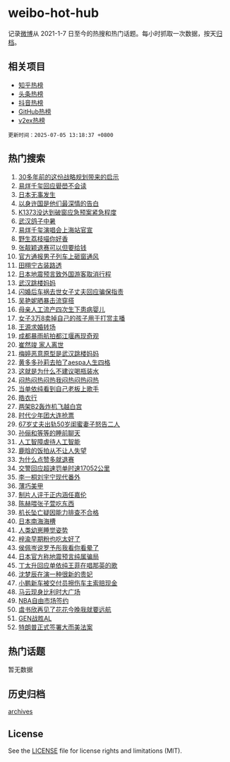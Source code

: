 # weibo-hot-hub

记录[微博](https://www.weibo.com)从 2021-1-7 日至今的热搜和热门话题。每小时抓取一次数据，按天[归档](archives)。

## 相关项目

- [知乎热榜](https://github.com/lonnyzhang423/zhihu-hot-hub)
- [头条热榜](https://github.com/lonnyzhang423/toutiao-hot-hub)
- [抖音热榜](https://github.com/lonnyzhang423/douyin-hot-hub)
- [GitHub热榜](https://github.com/lonnyzhang423/github-hot-hub)
- [v2ex热榜](https://github.com/lonnyzhang423/v2ex-hot-hub)


`更新时间：2025-07-05 13:18:37 +0800`

## 热门搜索

1. [30多年前的这份战略规划带来的启示](https://m.weibo.cn/search?containerid=100103type%3D1%26t%3D10%26q%3D%2330%E5%A4%9A%E5%B9%B4%E5%89%8D%E7%9A%84%E8%BF%99%E4%BB%BD%E6%88%98%E7%95%A5%E8%A7%84%E5%88%92%E5%B8%A6%E6%9D%A5%E7%9A%84%E5%90%AF%E7%A4%BA%23&stream_entry_id=51&isnewpage=1&extparam=seat%3D1%26filter_type%3Drealtimehot%26stream_entry_id%3D51%26c_type%3D51%26pos%3D0%26cate%3D10103%26q%3D%252330%25E5%25A4%259A%25E5%25B9%25B4%25E5%2589%258D%25E7%259A%2584%25E8%25BF%2599%25E4%25BB%25BD%25E6%2588%2598%25E7%2595%25A5%25E8%25A7%2584%25E5%2588%2592%25E5%25B8%25A6%25E6%259D%25A5%25E7%259A%2584%25E5%2590%25AF%25E7%25A4%25BA%2523%26dgr%3D0%26display_time%3D1751692716%26pre_seqid%3D17516927163590054821)
1. [易烊千玺回应礐嶨不会读](https://m.weibo.cn/search?containerid=100103type%3D1%26t%3D10%26q%3D%23%E6%98%93%E7%83%8A%E5%8D%83%E7%8E%BA%E5%9B%9E%E5%BA%94%E7%A4%90%E5%B6%A8%E4%B8%8D%E4%BC%9A%E8%AF%BB%23&stream_entry_id=31&isnewpage=1&extparam=seat%3D1%26filter_type%3Drealtimehot%26lcate%3D5001%26c_type%3D31%26cate%3D5001%26dgr%3D0%26band_rank%3D1%26q%3D%2523%25E6%2598%2593%25E7%2583%258A%25E5%258D%2583%25E7%258E%25BA%25E5%259B%259E%25E5%25BA%2594%25E7%25A4%2590%25E5%25B6%25A8%25E4%25B8%258D%25E4%25BC%259A%25E8%25AF%25BB%2523%26pos%3D0%26realpos%3D1%26flag%3D1%26stream_entry_id%3D31%26display_time%3D1751692716%26pre_seqid%3D17516927163590054821)
1. [日本无事发生](https://m.weibo.cn/search?containerid=100103type%3D1%26t%3D10%26q%3D%23%E6%97%A5%E6%9C%AC%E6%97%A0%E4%BA%8B%E5%8F%91%E7%94%9F%23&stream_entry_id=31&isnewpage=1&extparam=seat%3D1%26filter_type%3Drealtimehot%26lcate%3D5001%26c_type%3D31%26cate%3D5001%26dgr%3D0%26band_rank%3D2%26q%3D%2523%25E6%2597%25A5%25E6%259C%25AC%25E6%2597%25A0%25E4%25BA%258B%25E5%258F%2591%25E7%2594%259F%2523%26pos%3D1%26realpos%3D2%26flag%3D2%26stream_entry_id%3D31%26display_time%3D1751692716%26pre_seqid%3D17516927163590054821)
1. [以身许国是他们最深情的告白](https://m.weibo.cn/search?containerid=100103type%3D1%26t%3D10%26q%3D%23%E4%BB%A5%E8%BA%AB%E8%AE%B8%E5%9B%BD%E6%98%AF%E4%BB%96%E4%BB%AC%E6%9C%80%E6%B7%B1%E6%83%85%E7%9A%84%E5%91%8A%E7%99%BD%23&stream_entry_id=31&isnewpage=1&extparam=seat%3D1%26filter_type%3Drealtimehot%26lcate%3D5001%26c_type%3D31%26cate%3D5001%26dgr%3D0%26band_rank%3D3%26q%3D%2523%25E4%25BB%25A5%25E8%25BA%25AB%25E8%25AE%25B8%25E5%259B%25BD%25E6%2598%25AF%25E4%25BB%2596%25E4%25BB%25AC%25E6%259C%2580%25E6%25B7%25B1%25E6%2583%2585%25E7%259A%2584%25E5%2591%258A%25E7%2599%25BD%2523%26pos%3D2%26realpos%3D3%26flag%3D1%26stream_entry_id%3D31%26display_time%3D1751692716%26pre_seqid%3D17516927163590054821)
1. [K1373没达到破窗应急预案紧急程度](https://m.weibo.cn/search?containerid=100103type%3D1%26t%3D10%26q%3D%23K1373%E6%B2%A1%E8%BE%BE%E5%88%B0%E7%A0%B4%E7%AA%97%E5%BA%94%E6%80%A5%E9%A2%84%E6%A1%88%E7%B4%A7%E6%80%A5%E7%A8%8B%E5%BA%A6%23&stream_entry_id=31&isnewpage=1&extparam=seat%3D1%26filter_type%3Drealtimehot%26lcate%3D5001%26c_type%3D31%26cate%3D5001%26dgr%3D0%26band_rank%3D4%26q%3D%2523K1373%25E6%25B2%25A1%25E8%25BE%25BE%25E5%2588%25B0%25E7%25A0%25B4%25E7%25AA%2597%25E5%25BA%2594%25E6%2580%25A5%25E9%25A2%2584%25E6%25A1%2588%25E7%25B4%25A7%25E6%2580%25A5%25E7%25A8%258B%25E5%25BA%25A6%2523%26pos%3D3%26realpos%3D4%26flag%3D1%26stream_entry_id%3D31%26display_time%3D1751692716%26pre_seqid%3D17516927163590054821)
1. [武汉鸽子中暑](https://m.weibo.cn/search?containerid=100103type%3D1%26t%3D10%26q%3D%E6%AD%A6%E6%B1%89%E9%B8%BD%E5%AD%90%E4%B8%AD%E6%9A%91&stream_entry_id=31&isnewpage=1&extparam=seat%3D1%26filter_type%3Drealtimehot%26lcate%3D5001%26c_type%3D31%26cate%3D5001%26dgr%3D0%26band_rank%3D5%26q%3D%25E6%25AD%25A6%25E6%25B1%2589%25E9%25B8%25BD%25E5%25AD%2590%25E4%25B8%25AD%25E6%259A%2591%26pos%3D4%26realpos%3D5%26flag%3D0%26stream_entry_id%3D31%26display_time%3D1751692716%26pre_seqid%3D17516927163590054821)
1. [易烊千玺演唱会上海站官宣](https://m.weibo.cn/search?containerid=100103type%3D1%26t%3D10%26q%3D%E6%98%93%E7%83%8A%E5%8D%83%E7%8E%BA%E6%BC%94%E5%94%B1%E4%BC%9A%E4%B8%8A%E6%B5%B7%E7%AB%99%E5%AE%98%E5%AE%A3&stream_entry_id=31&isnewpage=1&extparam=seat%3D1%26filter_type%3Drealtimehot%26lcate%3D5001%26c_type%3D31%26cate%3D5001%26dgr%3D0%26band_rank%3D6%26q%3D%25E6%2598%2593%25E7%2583%258A%25E5%258D%2583%25E7%258E%25BA%25E6%25BC%2594%25E5%2594%25B1%25E4%25BC%259A%25E4%25B8%258A%25E6%25B5%25B7%25E7%25AB%2599%25E5%25AE%2598%25E5%25AE%25A3%26pos%3D5%26realpos%3D6%26flag%3D1%26stream_entry_id%3D31%26display_time%3D1751692716%26pre_seqid%3D17516927163590054821)
1. [野生荔枝喵你好香](https://m.weibo.cn/search?containerid=100103type%3D1%26t%3D10%26q%3D%23%E9%87%8E%E7%94%9F%E8%8D%94%E6%9E%9D%E5%96%B5%E4%BD%A0%E5%A5%BD%E9%A6%99%23&stream_entry_id=31&isnewpage=1&extparam=seat%3D1%26filter_type%3Drealtimehot%26lcate%3D5001%26c_type%3D31%26adid%3D292999%26pos%3D6%26stream_entry_id%3D31%26cate%3D5001%26band_rank%3D7%26is_ad_pos%3D1%26dgr%3D0%26q%3D%2523%25E9%2587%258E%25E7%2594%259F%25E8%258D%2594%25E6%259E%259D%25E5%2596%25B5%25E4%25BD%25A0%25E5%25A5%25BD%25E9%25A6%2599%2523%26display_time%3D1751692716%26pre_seqid%3D17516927163590054821)
1. [张靓颖退赛可以但要给钱](https://m.weibo.cn/search?containerid=100103type%3D1%26t%3D10%26q%3D%E5%BC%A0%E9%9D%93%E9%A2%96%E9%80%80%E8%B5%9B%E5%8F%AF%E4%BB%A5%E4%BD%86%E8%A6%81%E7%BB%99%E9%92%B1&stream_entry_id=31&isnewpage=1&extparam=seat%3D1%26filter_type%3Drealtimehot%26lcate%3D5001%26c_type%3D31%26cate%3D5001%26dgr%3D0%26band_rank%3D7%26q%3D%25E5%25BC%25A0%25E9%259D%2593%25E9%25A2%2596%25E9%2580%2580%25E8%25B5%259B%25E5%258F%25AF%25E4%25BB%25A5%25E4%25BD%2586%25E8%25A6%2581%25E7%25BB%2599%25E9%2592%25B1%26pos%3D7%26realpos%3D7%26flag%3D1%26stream_entry_id%3D31%26display_time%3D1751692716%26pre_seqid%3D17516927163590054821)
1. [官方通报男子列车上砸窗通风](https://m.weibo.cn/search?containerid=100103type%3D1%26t%3D10%26q%3D%23%E5%AE%98%E6%96%B9%E9%80%9A%E6%8A%A5%E7%94%B7%E5%AD%90%E5%88%97%E8%BD%A6%E4%B8%8A%E7%A0%B8%E7%AA%97%E9%80%9A%E9%A3%8E%23&stream_entry_id=31&isnewpage=1&extparam=seat%3D1%26filter_type%3Drealtimehot%26lcate%3D5001%26c_type%3D31%26cate%3D5001%26dgr%3D0%26band_rank%3D8%26q%3D%2523%25E5%25AE%2598%25E6%2596%25B9%25E9%2580%259A%25E6%258A%25A5%25E7%2594%25B7%25E5%25AD%2590%25E5%2588%2597%25E8%25BD%25A6%25E4%25B8%258A%25E7%25A0%25B8%25E7%25AA%2597%25E9%2580%259A%25E9%25A3%258E%2523%26pos%3D8%26realpos%3D8%26flag%3D1%26stream_entry_id%3D31%26display_time%3D1751692716%26pre_seqid%3D17516927163590054821)
1. [田栩宁古装路透](https://m.weibo.cn/search?containerid=100103type%3D1%26t%3D10%26q%3D%23%E7%94%B0%E6%A0%A9%E5%AE%81%E5%8F%A4%E8%A3%85%E8%B7%AF%E9%80%8F%23&stream_entry_id=31&isnewpage=1&extparam=seat%3D1%26filter_type%3Drealtimehot%26lcate%3D5001%26c_type%3D31%26cate%3D5001%26dgr%3D0%26band_rank%3D9%26q%3D%2523%25E7%2594%25B0%25E6%25A0%25A9%25E5%25AE%2581%25E5%258F%25A4%25E8%25A3%2585%25E8%25B7%25AF%25E9%2580%258F%2523%26pos%3D9%26realpos%3D9%26flag%3D1%26stream_entry_id%3D31%26display_time%3D1751692716%26pre_seqid%3D17516927163590054821)
1. [日本地震预言致外国游客取消行程](https://m.weibo.cn/search?containerid=100103type%3D1%26t%3D10%26q%3D%23%E6%97%A5%E6%9C%AC%E5%9C%B0%E9%9C%87%E9%A2%84%E8%A8%80%E8%87%B4%E5%A4%96%E5%9B%BD%E6%B8%B8%E5%AE%A2%E5%8F%96%E6%B6%88%E8%A1%8C%E7%A8%8B%23&stream_entry_id=31&isnewpage=1&extparam=seat%3D1%26filter_type%3Drealtimehot%26lcate%3D5001%26c_type%3D31%26cate%3D5001%26dgr%3D0%26band_rank%3D10%26q%3D%2523%25E6%2597%25A5%25E6%259C%25AC%25E5%259C%25B0%25E9%259C%2587%25E9%25A2%2584%25E8%25A8%2580%25E8%2587%25B4%25E5%25A4%2596%25E5%259B%25BD%25E6%25B8%25B8%25E5%25AE%25A2%25E5%258F%2596%25E6%25B6%2588%25E8%25A1%258C%25E7%25A8%258B%2523%26pos%3D10%26realpos%3D10%26flag%3D0%26stream_entry_id%3D31%26display_time%3D1751692716%26pre_seqid%3D17516927163590054821)
1. [武汉跳楼妈妈](https://m.weibo.cn/search?containerid=100103type%3D1%26t%3D10%26q%3D%E6%AD%A6%E6%B1%89%E8%B7%B3%E6%A5%BC%E5%A6%88%E5%A6%88&stream_entry_id=31&isnewpage=1&extparam=seat%3D1%26filter_type%3Drealtimehot%26lcate%3D5001%26c_type%3D31%26cate%3D5001%26dgr%3D0%26band_rank%3D11%26q%3D%25E6%25AD%25A6%25E6%25B1%2589%25E8%25B7%25B3%25E6%25A5%25BC%25E5%25A6%2588%25E5%25A6%2588%26pos%3D11%26realpos%3D11%26flag%3D1%26stream_entry_id%3D31%26display_time%3D1751692716%26pre_seqid%3D17516927163590054821)
1. [闪婚后车祸去世女子丈夫回应骗保指责](https://m.weibo.cn/search?containerid=100103type%3D1%26t%3D10%26q%3D%23%E9%97%AA%E5%A9%9A%E5%90%8E%E8%BD%A6%E7%A5%B8%E5%8E%BB%E4%B8%96%E5%A5%B3%E5%AD%90%E4%B8%88%E5%A4%AB%E5%9B%9E%E5%BA%94%E9%AA%97%E4%BF%9D%E6%8C%87%E8%B4%A3%23&stream_entry_id=31&isnewpage=1&extparam=seat%3D1%26filter_type%3Drealtimehot%26lcate%3D5001%26c_type%3D31%26cate%3D5001%26dgr%3D0%26band_rank%3D12%26q%3D%2523%25E9%2597%25AA%25E5%25A9%259A%25E5%2590%258E%25E8%25BD%25A6%25E7%25A5%25B8%25E5%258E%25BB%25E4%25B8%2596%25E5%25A5%25B3%25E5%25AD%2590%25E4%25B8%2588%25E5%25A4%25AB%25E5%259B%259E%25E5%25BA%2594%25E9%25AA%2597%25E4%25BF%259D%25E6%258C%2587%25E8%25B4%25A3%2523%26pos%3D12%26realpos%3D12%26flag%3D0%26stream_entry_id%3D31%26display_time%3D1751692716%26pre_seqid%3D17516927163590054821)
1. [吴艳妮晒暴击流穿搭](https://m.weibo.cn/search?containerid=100103type%3D1%26t%3D10%26q%3D%23%E5%90%B4%E8%89%B3%E5%A6%AE%E6%99%92%E6%9A%B4%E5%87%BB%E6%B5%81%E7%A9%BF%E6%90%AD%23&stream_entry_id=31&isnewpage=1&extparam=seat%3D1%26filter_type%3Drealtimehot%26lcate%3D5001%26c_type%3D31%26cate%3D5001%26dgr%3D0%26band_rank%3D13%26q%3D%2523%25E5%2590%25B4%25E8%2589%25B3%25E5%25A6%25AE%25E6%2599%2592%25E6%259A%25B4%25E5%2587%25BB%25E6%25B5%2581%25E7%25A9%25BF%25E6%2590%25AD%2523%26pos%3D13%26realpos%3D13%26flag%3D1%26stream_entry_id%3D31%26display_time%3D1751692716%26pre_seqid%3D17516927163590054821)
1. [母亲人工流产四次生下患病婴儿](https://m.weibo.cn/search?containerid=100103type%3D1%26t%3D10%26q%3D%E6%AF%8D%E4%BA%B2%E4%BA%BA%E5%B7%A5%E6%B5%81%E4%BA%A7%E5%9B%9B%E6%AC%A1%E7%94%9F%E4%B8%8B%E6%82%A3%E7%97%85%E5%A9%B4%E5%84%BF&stream_entry_id=31&isnewpage=1&extparam=seat%3D1%26filter_type%3Drealtimehot%26lcate%3D5001%26c_type%3D31%26cate%3D5001%26dgr%3D0%26band_rank%3D14%26q%3D%25E6%25AF%258D%25E4%25BA%25B2%25E4%25BA%25BA%25E5%25B7%25A5%25E6%25B5%2581%25E4%25BA%25A7%25E5%259B%259B%25E6%25AC%25A1%25E7%2594%259F%25E4%25B8%258B%25E6%2582%25A3%25E7%2597%2585%25E5%25A9%25B4%25E5%2584%25BF%26pos%3D14%26realpos%3D14%26flag%3D1%26stream_entry_id%3D31%26display_time%3D1751692716%26pre_seqid%3D17516927163590054821)
1. [女子3万8卖掉自己的孩子用于打赏主播](https://m.weibo.cn/search?containerid=100103type%3D1%26t%3D10%26q%3D%23%E5%A5%B3%E5%AD%903%E4%B8%878%E5%8D%96%E6%8E%89%E8%87%AA%E5%B7%B1%E7%9A%84%E5%AD%A9%E5%AD%90%E7%94%A8%E4%BA%8E%E6%89%93%E8%B5%8F%E4%B8%BB%E6%92%AD%23&stream_entry_id=31&isnewpage=1&extparam=seat%3D1%26filter_type%3Drealtimehot%26lcate%3D5001%26c_type%3D31%26cate%3D5001%26dgr%3D0%26band_rank%3D15%26q%3D%2523%25E5%25A5%25B3%25E5%25AD%25903%25E4%25B8%25878%25E5%258D%2596%25E6%258E%2589%25E8%2587%25AA%25E5%25B7%25B1%25E7%259A%2584%25E5%25AD%25A9%25E5%25AD%2590%25E7%2594%25A8%25E4%25BA%258E%25E6%2589%2593%25E8%25B5%258F%25E4%25B8%25BB%25E6%2592%25AD%2523%26pos%3D15%26realpos%3D15%26flag%3D0%26stream_entry_id%3D31%26display_time%3D1751692716%26pre_seqid%3D17516927163590054821)
1. [王源求婚转场](https://m.weibo.cn/search?containerid=100103type%3D1%26t%3D10%26q%3D%23%E7%8E%8B%E6%BA%90%E6%B1%82%E5%A9%9A%E8%BD%AC%E5%9C%BA%23&stream_entry_id=31&isnewpage=1&extparam=seat%3D1%26filter_type%3Drealtimehot%26lcate%3D5001%26c_type%3D31%26cate%3D5001%26dgr%3D0%26band_rank%3D16%26q%3D%2523%25E7%258E%258B%25E6%25BA%2590%25E6%25B1%2582%25E5%25A9%259A%25E8%25BD%25AC%25E5%259C%25BA%2523%26pos%3D16%26realpos%3D16%26flag%3D2%26stream_entry_id%3D31%26display_time%3D1751692716%26pre_seqid%3D17516927163590054821)
1. [成都暴雨航拍都江堰再现奇观](https://m.weibo.cn/search?containerid=100103type%3D1%26t%3D10%26q%3D%23%E6%88%90%E9%83%BD%E6%9A%B4%E9%9B%A8%E8%88%AA%E6%8B%8D%E9%83%BD%E6%B1%9F%E5%A0%B0%E5%86%8D%E7%8E%B0%E5%A5%87%E8%A7%82%23&stream_entry_id=31&isnewpage=1&extparam=seat%3D1%26filter_type%3Drealtimehot%26lcate%3D5001%26c_type%3D31%26cate%3D5001%26dgr%3D0%26band_rank%3D17%26q%3D%2523%25E6%2588%2590%25E9%2583%25BD%25E6%259A%25B4%25E9%259B%25A8%25E8%2588%25AA%25E6%258B%258D%25E9%2583%25BD%25E6%25B1%259F%25E5%25A0%25B0%25E5%2586%258D%25E7%258E%25B0%25E5%25A5%2587%25E8%25A7%2582%2523%26pos%3D17%26realpos%3D17%26flag%3D1%26stream_entry_id%3D31%26display_time%3D1751692716%26pre_seqid%3D17516927163590054821)
1. [崔然竣 家人离世](https://m.weibo.cn/search?containerid=100103type%3D1%26t%3D10%26q%3D%E5%B4%94%E7%84%B6%E7%AB%A3+%E5%AE%B6%E4%BA%BA%E7%A6%BB%E4%B8%96&stream_entry_id=31&isnewpage=1&extparam=seat%3D1%26filter_type%3Drealtimehot%26lcate%3D5001%26c_type%3D31%26cate%3D5001%26dgr%3D0%26band_rank%3D18%26q%3D%25E5%25B4%2594%25E7%2584%25B6%25E7%25AB%25A3%2520%25E5%25AE%25B6%25E4%25BA%25BA%25E7%25A6%25BB%25E4%25B8%2596%26pos%3D18%26realpos%3D18%26flag%3D0%26stream_entry_id%3D31%26display_time%3D1751692716%26pre_seqid%3D17516927163590054821)
1. [梅婷恶意原型是武汉跳楼妈妈](https://m.weibo.cn/search?containerid=100103type%3D1%26t%3D10%26q%3D%E6%A2%85%E5%A9%B7%E6%81%B6%E6%84%8F%E5%8E%9F%E5%9E%8B%E6%98%AF%E6%AD%A6%E6%B1%89%E8%B7%B3%E6%A5%BC%E5%A6%88%E5%A6%88&stream_entry_id=31&isnewpage=1&extparam=seat%3D1%26filter_type%3Drealtimehot%26lcate%3D5001%26c_type%3D31%26cate%3D5001%26dgr%3D0%26band_rank%3D19%26q%3D%25E6%25A2%2585%25E5%25A9%25B7%25E6%2581%25B6%25E6%2584%258F%25E5%258E%259F%25E5%259E%258B%25E6%2598%25AF%25E6%25AD%25A6%25E6%25B1%2589%25E8%25B7%25B3%25E6%25A5%25BC%25E5%25A6%2588%25E5%25A6%2588%26pos%3D19%26realpos%3D19%26flag%3D0%26stream_entry_id%3D31%26display_time%3D1751692716%26pre_seqid%3D17516927163590054821)
1. [黄多多孙莉去拍了aespa人生四格](https://m.weibo.cn/search?containerid=100103type%3D1%26t%3D10%26q%3D%23%E9%BB%84%E5%A4%9A%E5%A4%9A%E5%AD%99%E8%8E%89%E5%8E%BB%E6%8B%8D%E4%BA%86aespa%E4%BA%BA%E7%94%9F%E5%9B%9B%E6%A0%BC%23&stream_entry_id=31&isnewpage=1&extparam=seat%3D1%26filter_type%3Drealtimehot%26lcate%3D5001%26c_type%3D31%26cate%3D5001%26dgr%3D0%26band_rank%3D20%26q%3D%2523%25E9%25BB%2584%25E5%25A4%259A%25E5%25A4%259A%25E5%25AD%2599%25E8%258E%2589%25E5%258E%25BB%25E6%258B%258D%25E4%25BA%2586aespa%25E4%25BA%25BA%25E7%2594%259F%25E5%259B%259B%25E6%25A0%25BC%2523%26pos%3D20%26realpos%3D20%26flag%3D0%26stream_entry_id%3D31%26display_time%3D1751692716%26pre_seqid%3D17516927163590054821)
1. [这就是为什么不建议喝瓶装水](https://m.weibo.cn/search?containerid=100103type%3D1%26t%3D10%26q%3D%23%E8%BF%99%E5%B0%B1%E6%98%AF%E4%B8%BA%E4%BB%80%E4%B9%88%E4%B8%8D%E5%BB%BA%E8%AE%AE%E5%96%9D%E7%93%B6%E8%A3%85%E6%B0%B4%23&stream_entry_id=31&isnewpage=1&extparam=seat%3D1%26filter_type%3Drealtimehot%26lcate%3D5001%26c_type%3D31%26cate%3D5001%26dgr%3D0%26band_rank%3D21%26q%3D%2523%25E8%25BF%2599%25E5%25B0%25B1%25E6%2598%25AF%25E4%25B8%25BA%25E4%25BB%2580%25E4%25B9%2588%25E4%25B8%258D%25E5%25BB%25BA%25E8%25AE%25AE%25E5%2596%259D%25E7%2593%25B6%25E8%25A3%2585%25E6%25B0%25B4%2523%26pos%3D21%26realpos%3D21%26flag%3D0%26stream_entry_id%3D31%26display_time%3D1751692716%26pre_seqid%3D17516927163590054821)
1. [闷热闷热闷热我闷热闷热闷热](https://m.weibo.cn/search?containerid=100103type%3D1%26t%3D10%26q%3D%23%E9%97%B7%E7%83%AD%E9%97%B7%E7%83%AD%E9%97%B7%E7%83%AD%E6%88%91%E9%97%B7%E7%83%AD%E9%97%B7%E7%83%AD%E9%97%B7%E7%83%AD%23&stream_entry_id=31&isnewpage=1&extparam=seat%3D1%26filter_type%3Drealtimehot%26lcate%3D5001%26c_type%3D31%26cate%3D5001%26dgr%3D0%26band_rank%3D22%26q%3D%2523%25E9%2597%25B7%25E7%2583%25AD%25E9%2597%25B7%25E7%2583%25AD%25E9%2597%25B7%25E7%2583%25AD%25E6%2588%2591%25E9%2597%25B7%25E7%2583%25AD%25E9%2597%25B7%25E7%2583%25AD%25E9%2597%25B7%25E7%2583%25AD%2523%26pos%3D22%26realpos%3D22%26flag%3D0%26stream_entry_id%3D31%26display_time%3D1751692716%26pre_seqid%3D17516927163590054821)
1. [当单依纯看到自己老板上歌手](https://m.weibo.cn/search?containerid=100103type%3D1%26t%3D10%26q%3D%E5%BD%93%E5%8D%95%E4%BE%9D%E7%BA%AF%E7%9C%8B%E5%88%B0%E8%87%AA%E5%B7%B1%E8%80%81%E6%9D%BF%E4%B8%8A%E6%AD%8C%E6%89%8B&stream_entry_id=31&isnewpage=1&extparam=seat%3D1%26filter_type%3Drealtimehot%26lcate%3D5001%26c_type%3D31%26cate%3D5001%26dgr%3D0%26band_rank%3D23%26q%3D%25E5%25BD%2593%25E5%258D%2595%25E4%25BE%259D%25E7%25BA%25AF%25E7%259C%258B%25E5%2588%25B0%25E8%2587%25AA%25E5%25B7%25B1%25E8%2580%2581%25E6%259D%25BF%25E4%25B8%258A%25E6%25AD%258C%25E6%2589%258B%26pos%3D23%26realpos%3D23%26flag%3D1%26stream_entry_id%3D31%26display_time%3D1751692716%26pre_seqid%3D17516927163590054821)
1. [皓衣行](https://m.weibo.cn/search?containerid=100103type%3D1%26t%3D10%26q%3D%E7%9A%93%E8%A1%A3%E8%A1%8C&stream_entry_id=31&isnewpage=1&extparam=seat%3D1%26filter_type%3Drealtimehot%26lcate%3D5001%26c_type%3D31%26cate%3D5001%26dgr%3D0%26band_rank%3D24%26q%3D%25E7%259A%2593%25E8%25A1%25A3%25E8%25A1%258C%26pos%3D24%26realpos%3D24%26flag%3D1%26stream_entry_id%3D31%26display_time%3D1751692716%26pre_seqid%3D17516927163590054821)
1. [两架B2轰炸机飞越白宫](https://m.weibo.cn/search?containerid=100103type%3D1%26t%3D10%26q%3D%23%E4%B8%A4%E6%9E%B6B2%E8%BD%B0%E7%82%B8%E6%9C%BA%E9%A3%9E%E8%B6%8A%E7%99%BD%E5%AE%AB%23&stream_entry_id=31&isnewpage=1&extparam=seat%3D1%26filter_type%3Drealtimehot%26lcate%3D5001%26c_type%3D31%26cate%3D5001%26dgr%3D0%26band_rank%3D25%26q%3D%2523%25E4%25B8%25A4%25E6%259E%25B6B2%25E8%25BD%25B0%25E7%2582%25B8%25E6%259C%25BA%25E9%25A3%259E%25E8%25B6%258A%25E7%2599%25BD%25E5%25AE%25AB%2523%26pos%3D25%26realpos%3D25%26flag%3D1%26stream_entry_id%3D31%26display_time%3D1751692716%26pre_seqid%3D17516927163590054821)
1. [时代少年团大连抢票](https://m.weibo.cn/search?containerid=100103type%3D1%26t%3D10%26q%3D%E6%97%B6%E4%BB%A3%E5%B0%91%E5%B9%B4%E5%9B%A2%E5%A4%A7%E8%BF%9E%E6%8A%A2%E7%A5%A8&stream_entry_id=31&isnewpage=1&extparam=seat%3D1%26filter_type%3Drealtimehot%26lcate%3D5001%26c_type%3D31%26cate%3D5001%26dgr%3D0%26band_rank%3D26%26q%3D%25E6%2597%25B6%25E4%25BB%25A3%25E5%25B0%2591%25E5%25B9%25B4%25E5%259B%25A2%25E5%25A4%25A7%25E8%25BF%259E%25E6%258A%25A2%25E7%25A5%25A8%26pos%3D26%26realpos%3D26%26flag%3D0%26stream_entry_id%3D31%26display_time%3D1751692716%26pre_seqid%3D17516927163590054821)
1. [67岁丈夫出轨50岁闺蜜妻子怒告二人](https://m.weibo.cn/search?containerid=100103type%3D1%26t%3D10%26q%3D%2367%E5%B2%81%E4%B8%88%E5%A4%AB%E5%87%BA%E8%BD%A850%E5%B2%81%E9%97%BA%E8%9C%9C%E5%A6%BB%E5%AD%90%E6%80%92%E5%91%8A%E4%BA%8C%E4%BA%BA%23&stream_entry_id=31&isnewpage=1&extparam=seat%3D1%26filter_type%3Drealtimehot%26lcate%3D5001%26c_type%3D31%26cate%3D5001%26dgr%3D0%26band_rank%3D27%26q%3D%252367%25E5%25B2%2581%25E4%25B8%2588%25E5%25A4%25AB%25E5%2587%25BA%25E8%25BD%25A850%25E5%25B2%2581%25E9%2597%25BA%25E8%259C%259C%25E5%25A6%25BB%25E5%25AD%2590%25E6%2580%2592%25E5%2591%258A%25E4%25BA%258C%25E4%25BA%25BA%2523%26pos%3D27%26realpos%3D27%26flag%3D0%26stream_entry_id%3D31%26display_time%3D1751692716%26pre_seqid%3D17516927163590054821)
1. [孙俪和等等的睡前聊天](https://m.weibo.cn/search?containerid=100103type%3D1%26t%3D10%26q%3D%23%E5%AD%99%E4%BF%AA%E5%92%8C%E7%AD%89%E7%AD%89%E7%9A%84%E7%9D%A1%E5%89%8D%E8%81%8A%E5%A4%A9%23&stream_entry_id=31&isnewpage=1&extparam=seat%3D1%26filter_type%3Drealtimehot%26lcate%3D5001%26c_type%3D31%26cate%3D5001%26dgr%3D0%26band_rank%3D28%26q%3D%2523%25E5%25AD%2599%25E4%25BF%25AA%25E5%2592%258C%25E7%25AD%2589%25E7%25AD%2589%25E7%259A%2584%25E7%259D%25A1%25E5%2589%258D%25E8%2581%258A%25E5%25A4%25A9%2523%26pos%3D28%26realpos%3D28%26flag%3D1%26stream_entry_id%3D31%26display_time%3D1751692716%26pre_seqid%3D17516927163590054821)
1. [人工智障虐待人工智能](https://m.weibo.cn/search?containerid=100103type%3D1%26t%3D10%26q%3D%E4%BA%BA%E5%B7%A5%E6%99%BA%E9%9A%9C%E8%99%90%E5%BE%85%E4%BA%BA%E5%B7%A5%E6%99%BA%E8%83%BD&stream_entry_id=31&isnewpage=1&extparam=seat%3D1%26filter_type%3Drealtimehot%26lcate%3D5001%26c_type%3D31%26cate%3D5001%26dgr%3D0%26band_rank%3D29%26q%3D%25E4%25BA%25BA%25E5%25B7%25A5%25E6%2599%25BA%25E9%259A%259C%25E8%2599%2590%25E5%25BE%2585%25E4%25BA%25BA%25E5%25B7%25A5%25E6%2599%25BA%25E8%2583%25BD%26pos%3D29%26realpos%3D29%26flag%3D1%26stream_entry_id%3D31%26display_time%3D1751692716%26pre_seqid%3D17516927163590054821)
1. [鹿晗的饭拍从不让人失望](https://m.weibo.cn/search?containerid=100103type%3D1%26t%3D10%26q%3D%E9%B9%BF%E6%99%97%E7%9A%84%E9%A5%AD%E6%8B%8D%E4%BB%8E%E4%B8%8D%E8%AE%A9%E4%BA%BA%E5%A4%B1%E6%9C%9B&stream_entry_id=31&isnewpage=1&extparam=seat%3D1%26filter_type%3Drealtimehot%26lcate%3D5001%26c_type%3D31%26cate%3D5001%26dgr%3D0%26band_rank%3D30%26q%3D%25E9%25B9%25BF%25E6%2599%2597%25E7%259A%2584%25E9%25A5%25AD%25E6%258B%258D%25E4%25BB%258E%25E4%25B8%258D%25E8%25AE%25A9%25E4%25BA%25BA%25E5%25A4%25B1%25E6%259C%259B%26pos%3D30%26realpos%3D30%26flag%3D1%26stream_entry_id%3D31%26display_time%3D1751692716%26pre_seqid%3D17516927163590054821)
1. [为什么点赞多就退赛](https://m.weibo.cn/search?containerid=100103type%3D1%26t%3D10%26q%3D%E4%B8%BA%E4%BB%80%E4%B9%88%E7%82%B9%E8%B5%9E%E5%A4%9A%E5%B0%B1%E9%80%80%E8%B5%9B&stream_entry_id=31&isnewpage=1&extparam=seat%3D1%26filter_type%3Drealtimehot%26lcate%3D5001%26c_type%3D31%26cate%3D5001%26dgr%3D0%26band_rank%3D31%26q%3D%25E4%25B8%25BA%25E4%25BB%2580%25E4%25B9%2588%25E7%2582%25B9%25E8%25B5%259E%25E5%25A4%259A%25E5%25B0%25B1%25E9%2580%2580%25E8%25B5%259B%26pos%3D31%26realpos%3D31%26flag%3D1%26stream_entry_id%3D31%26display_time%3D1751692716%26pre_seqid%3D17516927163590054821)
1. [交警回应超速罚单时速17052公里](https://m.weibo.cn/search?containerid=100103type%3D1%26t%3D10%26q%3D%23%E4%BA%A4%E8%AD%A6%E5%9B%9E%E5%BA%94%E8%B6%85%E9%80%9F%E7%BD%9A%E5%8D%95%E6%97%B6%E9%80%9F17052%E5%85%AC%E9%87%8C%23&stream_entry_id=31&isnewpage=1&extparam=seat%3D1%26filter_type%3Drealtimehot%26lcate%3D5001%26c_type%3D31%26cate%3D5001%26dgr%3D0%26band_rank%3D32%26q%3D%2523%25E4%25BA%25A4%25E8%25AD%25A6%25E5%259B%259E%25E5%25BA%2594%25E8%25B6%2585%25E9%2580%259F%25E7%25BD%259A%25E5%258D%2595%25E6%2597%25B6%25E9%2580%259F17052%25E5%2585%25AC%25E9%2587%258C%2523%26pos%3D32%26realpos%3D32%26flag%3D1%26stream_entry_id%3D31%26display_time%3D1751692716%26pre_seqid%3D17516927163590054821)
1. [李一桐刘宇宁现代番外](https://m.weibo.cn/search?containerid=100103type%3D1%26t%3D10%26q%3D%E6%9D%8E%E4%B8%80%E6%A1%90%E5%88%98%E5%AE%87%E5%AE%81%E7%8E%B0%E4%BB%A3%E7%95%AA%E5%A4%96&stream_entry_id=31&isnewpage=1&extparam=seat%3D1%26filter_type%3Drealtimehot%26lcate%3D5001%26c_type%3D31%26cate%3D5001%26dgr%3D0%26band_rank%3D33%26q%3D%25E6%259D%258E%25E4%25B8%2580%25E6%25A1%2590%25E5%2588%2598%25E5%25AE%2587%25E5%25AE%2581%25E7%258E%25B0%25E4%25BB%25A3%25E7%2595%25AA%25E5%25A4%2596%26pos%3D33%26realpos%3D33%26flag%3D1%26stream_entry_id%3D31%26display_time%3D1751692716%26pre_seqid%3D17516927163590054821)
1. [薄巧美甲](https://m.weibo.cn/search?containerid=100103type%3D1%26t%3D10%26q%3D%E8%96%84%E5%B7%A7%E7%BE%8E%E7%94%B2&stream_entry_id=31&isnewpage=1&extparam=seat%3D1%26filter_type%3Drealtimehot%26lcate%3D5001%26c_type%3D31%26cate%3D5001%26dgr%3D0%26band_rank%3D34%26q%3D%25E8%2596%2584%25E5%25B7%25A7%25E7%25BE%258E%25E7%2594%25B2%26pos%3D34%26realpos%3D34%26flag%3D1%26stream_entry_id%3D31%26display_time%3D1751692716%26pre_seqid%3D17516927163590054821)
1. [制片人评于正内涵任嘉伦](https://m.weibo.cn/search?containerid=100103type%3D1%26t%3D10%26q%3D%E5%88%B6%E7%89%87%E4%BA%BA%E8%AF%84%E4%BA%8E%E6%AD%A3%E5%86%85%E6%B6%B5%E4%BB%BB%E5%98%89%E4%BC%A6&stream_entry_id=31&isnewpage=1&extparam=seat%3D1%26filter_type%3Drealtimehot%26lcate%3D5001%26c_type%3D31%26cate%3D5001%26dgr%3D0%26band_rank%3D35%26q%3D%25E5%2588%25B6%25E7%2589%2587%25E4%25BA%25BA%25E8%25AF%2584%25E4%25BA%258E%25E6%25AD%25A3%25E5%2586%2585%25E6%25B6%25B5%25E4%25BB%25BB%25E5%2598%2589%25E4%25BC%25A6%26pos%3D35%26realpos%3D35%26flag%3D0%26stream_entry_id%3D31%26display_time%3D1751692716%26pre_seqid%3D17516927163590054821)
1. [陈赫喂张子萱吃东西](https://m.weibo.cn/search?containerid=100103type%3D1%26t%3D10%26q%3D%23%E9%99%88%E8%B5%AB%E5%96%82%E5%BC%A0%E5%AD%90%E8%90%B1%E5%90%83%E4%B8%9C%E8%A5%BF%23&stream_entry_id=31&isnewpage=1&extparam=seat%3D1%26filter_type%3Drealtimehot%26lcate%3D5001%26c_type%3D31%26cate%3D5001%26dgr%3D0%26band_rank%3D36%26q%3D%2523%25E9%2599%2588%25E8%25B5%25AB%25E5%2596%2582%25E5%25BC%25A0%25E5%25AD%2590%25E8%2590%25B1%25E5%2590%2583%25E4%25B8%259C%25E8%25A5%25BF%2523%26pos%3D36%26realpos%3D36%26flag%3D0%26stream_entry_id%3D31%26display_time%3D1751692716%26pre_seqid%3D17516927163590054821)
1. [机长坠亡疑因能力排查不合格](https://m.weibo.cn/search?containerid=100103type%3D1%26t%3D10%26q%3D%23%E6%9C%BA%E9%95%BF%E5%9D%A0%E4%BA%A1%E7%96%91%E5%9B%A0%E8%83%BD%E5%8A%9B%E6%8E%92%E6%9F%A5%E4%B8%8D%E5%90%88%E6%A0%BC%23&stream_entry_id=31&isnewpage=1&extparam=seat%3D1%26filter_type%3Drealtimehot%26lcate%3D5001%26c_type%3D31%26cate%3D5001%26dgr%3D0%26band_rank%3D37%26q%3D%2523%25E6%259C%25BA%25E9%2595%25BF%25E5%259D%25A0%25E4%25BA%25A1%25E7%2596%2591%25E5%259B%25A0%25E8%2583%25BD%25E5%258A%259B%25E6%258E%2592%25E6%259F%25A5%25E4%25B8%258D%25E5%2590%2588%25E6%25A0%25BC%2523%26pos%3D37%26realpos%3D37%26flag%3D1%26stream_entry_id%3D31%26display_time%3D1751692716%26pre_seqid%3D17516927163590054821)
1. [日本南海海槽](https://m.weibo.cn/search?containerid=100103type%3D1%26t%3D10%26q%3D%23%E6%97%A5%E6%9C%AC%E5%8D%97%E6%B5%B7%E6%B5%B7%E6%A7%BD%23&stream_entry_id=31&isnewpage=1&extparam=seat%3D1%26filter_type%3Drealtimehot%26lcate%3D5001%26c_type%3D31%26cate%3D5001%26dgr%3D0%26band_rank%3D38%26q%3D%2523%25E6%2597%25A5%25E6%259C%25AC%25E5%258D%2597%25E6%25B5%25B7%25E6%25B5%25B7%25E6%25A7%25BD%2523%26pos%3D38%26realpos%3D38%26flag%3D0%26stream_entry_id%3D31%26display_time%3D1751692716%26pre_seqid%3D17516927163590054821)
1. [人类幼崽睡觉姿势](https://m.weibo.cn/search?containerid=100103type%3D1%26t%3D10%26q%3D%E4%BA%BA%E7%B1%BB%E5%B9%BC%E5%B4%BD%E7%9D%A1%E8%A7%89%E5%A7%BF%E5%8A%BF&stream_entry_id=31&isnewpage=1&extparam=seat%3D1%26filter_type%3Drealtimehot%26lcate%3D5001%26c_type%3D31%26cate%3D5001%26dgr%3D0%26band_rank%3D39%26q%3D%25E4%25BA%25BA%25E7%25B1%25BB%25E5%25B9%25BC%25E5%25B4%25BD%25E7%259D%25A1%25E8%25A7%2589%25E5%25A7%25BF%25E5%258A%25BF%26pos%3D39%26realpos%3D39%26flag%3D1%26stream_entry_id%3D31%26display_time%3D1751692716%26pre_seqid%3D17516927163590054821)
1. [梓渝早期粉也吃太好了](https://m.weibo.cn/search?containerid=100103type%3D1%26t%3D10%26q%3D%23%E6%A2%93%E6%B8%9D%E6%97%A9%E6%9C%9F%E7%B2%89%E4%B9%9F%E5%90%83%E5%A4%AA%E5%A5%BD%E4%BA%86%23&stream_entry_id=31&isnewpage=1&extparam=seat%3D1%26filter_type%3Drealtimehot%26lcate%3D5001%26c_type%3D31%26cate%3D5001%26dgr%3D0%26band_rank%3D40%26q%3D%2523%25E6%25A2%2593%25E6%25B8%259D%25E6%2597%25A9%25E6%259C%259F%25E7%25B2%2589%25E4%25B9%259F%25E5%2590%2583%25E5%25A4%25AA%25E5%25A5%25BD%25E4%25BA%2586%2523%26pos%3D40%26realpos%3D40%26flag%3D0%26stream_entry_id%3D31%26display_time%3D1751692716%26pre_seqid%3D17516927163590054821)
1. [侯佩岑说罗予彤我看你看晕了](https://m.weibo.cn/search?containerid=100103type%3D1%26t%3D10%26q%3D%E4%BE%AF%E4%BD%A9%E5%B2%91%E8%AF%B4%E7%BD%97%E4%BA%88%E5%BD%A4%E6%88%91%E7%9C%8B%E4%BD%A0%E7%9C%8B%E6%99%95%E4%BA%86&stream_entry_id=31&isnewpage=1&extparam=seat%3D1%26filter_type%3Drealtimehot%26lcate%3D5001%26c_type%3D31%26cate%3D5001%26dgr%3D0%26band_rank%3D41%26q%3D%25E4%25BE%25AF%25E4%25BD%25A9%25E5%25B2%2591%25E8%25AF%25B4%25E7%25BD%2597%25E4%25BA%2588%25E5%25BD%25A4%25E6%2588%2591%25E7%259C%258B%25E4%25BD%25A0%25E7%259C%258B%25E6%2599%2595%25E4%25BA%2586%26pos%3D41%26realpos%3D41%26flag%3D1%26stream_entry_id%3D31%26display_time%3D1751692716%26pre_seqid%3D17516927163590054821)
1. [日本官方称地震预言纯属骗局](https://m.weibo.cn/search?containerid=100103type%3D1%26t%3D10%26q%3D%23%E6%97%A5%E6%9C%AC%E5%AE%98%E6%96%B9%E7%A7%B0%E5%9C%B0%E9%9C%87%E9%A2%84%E8%A8%80%E7%BA%AF%E5%B1%9E%E9%AA%97%E5%B1%80%23&stream_entry_id=31&isnewpage=1&extparam=seat%3D1%26filter_type%3Drealtimehot%26lcate%3D5001%26c_type%3D31%26cate%3D5001%26dgr%3D0%26band_rank%3D42%26q%3D%2523%25E6%2597%25A5%25E6%259C%25AC%25E5%25AE%2598%25E6%2596%25B9%25E7%25A7%25B0%25E5%259C%25B0%25E9%259C%2587%25E9%25A2%2584%25E8%25A8%2580%25E7%25BA%25AF%25E5%25B1%259E%25E9%25AA%2597%25E5%25B1%2580%2523%26pos%3D42%26realpos%3D42%26flag%3D0%26stream_entry_id%3D31%26display_time%3D1751692716%26pre_seqid%3D17516927163590054821)
1. [丁太升回应单依纯王菲在唱那英的歌](https://m.weibo.cn/search?containerid=100103type%3D1%26t%3D10%26q%3D%23%E4%B8%81%E5%A4%AA%E5%8D%87%E5%9B%9E%E5%BA%94%E5%8D%95%E4%BE%9D%E7%BA%AF%E7%8E%8B%E8%8F%B2%E5%9C%A8%E5%94%B1%E9%82%A3%E8%8B%B1%E7%9A%84%E6%AD%8C%23&stream_entry_id=31&isnewpage=1&extparam=seat%3D1%26filter_type%3Drealtimehot%26lcate%3D5001%26c_type%3D31%26cate%3D5001%26dgr%3D0%26band_rank%3D43%26q%3D%2523%25E4%25B8%2581%25E5%25A4%25AA%25E5%258D%2587%25E5%259B%259E%25E5%25BA%2594%25E5%258D%2595%25E4%25BE%259D%25E7%25BA%25AF%25E7%258E%258B%25E8%258F%25B2%25E5%259C%25A8%25E5%2594%25B1%25E9%2582%25A3%25E8%258B%25B1%25E7%259A%2584%25E6%25AD%258C%2523%26pos%3D43%26realpos%3D43%26flag%3D0%26stream_entry_id%3D31%26display_time%3D1751692716%26pre_seqid%3D17516927163590054821)
1. [沈梦辰在演一种很新的贵妃](https://m.weibo.cn/search?containerid=100103type%3D1%26t%3D10%26q%3D%E6%B2%88%E6%A2%A6%E8%BE%B0%E5%9C%A8%E6%BC%94%E4%B8%80%E7%A7%8D%E5%BE%88%E6%96%B0%E7%9A%84%E8%B4%B5%E5%A6%83&stream_entry_id=31&isnewpage=1&extparam=seat%3D1%26filter_type%3Drealtimehot%26lcate%3D5001%26c_type%3D31%26cate%3D5001%26dgr%3D0%26band_rank%3D44%26q%3D%25E6%25B2%2588%25E6%25A2%25A6%25E8%25BE%25B0%25E5%259C%25A8%25E6%25BC%2594%25E4%25B8%2580%25E7%25A7%258D%25E5%25BE%2588%25E6%2596%25B0%25E7%259A%2584%25E8%25B4%25B5%25E5%25A6%2583%26pos%3D44%26realpos%3D44%26flag%3D1%26stream_entry_id%3D31%26display_time%3D1751692716%26pre_seqid%3D17516927163590054821)
1. [小鹏新车被交付员擦伤车主索赔现金](https://m.weibo.cn/search?containerid=100103type%3D1%26t%3D10%26q%3D%23%E5%B0%8F%E9%B9%8F%E6%96%B0%E8%BD%A6%E8%A2%AB%E4%BA%A4%E4%BB%98%E5%91%98%E6%93%A6%E4%BC%A4%E8%BD%A6%E4%B8%BB%E7%B4%A2%E8%B5%94%E7%8E%B0%E9%87%91%23&stream_entry_id=31&isnewpage=1&extparam=seat%3D1%26filter_type%3Drealtimehot%26lcate%3D5001%26c_type%3D31%26cate%3D5001%26dgr%3D0%26band_rank%3D45%26q%3D%2523%25E5%25B0%258F%25E9%25B9%258F%25E6%2596%25B0%25E8%25BD%25A6%25E8%25A2%25AB%25E4%25BA%25A4%25E4%25BB%2598%25E5%2591%2598%25E6%2593%25A6%25E4%25BC%25A4%25E8%25BD%25A6%25E4%25B8%25BB%25E7%25B4%25A2%25E8%25B5%2594%25E7%258E%25B0%25E9%2587%2591%2523%26pos%3D45%26realpos%3D45%26flag%3D1%26stream_entry_id%3D31%26display_time%3D1751692716%26pre_seqid%3D17516927163590054821)
1. [马云现身比利时大广场](https://m.weibo.cn/search?containerid=100103type%3D1%26t%3D10%26q%3D%23%E9%A9%AC%E4%BA%91%E7%8E%B0%E8%BA%AB%E6%AF%94%E5%88%A9%E6%97%B6%E5%A4%A7%E5%B9%BF%E5%9C%BA%23&stream_entry_id=31&isnewpage=1&extparam=seat%3D1%26filter_type%3Drealtimehot%26lcate%3D5001%26c_type%3D31%26cate%3D5001%26dgr%3D0%26band_rank%3D46%26q%3D%2523%25E9%25A9%25AC%25E4%25BA%2591%25E7%258E%25B0%25E8%25BA%25AB%25E6%25AF%2594%25E5%2588%25A9%25E6%2597%25B6%25E5%25A4%25A7%25E5%25B9%25BF%25E5%259C%25BA%2523%26pos%3D46%26realpos%3D46%26flag%3D1%26stream_entry_id%3D31%26display_time%3D1751692716%26pre_seqid%3D17516927163590054821)
1. [NBA自由市场签约](https://m.weibo.cn/search?containerid=100103type%3D1%26t%3D10%26q%3DNBA%E8%87%AA%E7%94%B1%E5%B8%82%E5%9C%BA%E7%AD%BE%E7%BA%A6&stream_entry_id=31&isnewpage=1&extparam=seat%3D1%26filter_type%3Drealtimehot%26lcate%3D5001%26c_type%3D31%26cate%3D5001%26dgr%3D0%26band_rank%3D47%26q%3DNBA%25E8%2587%25AA%25E7%2594%25B1%25E5%25B8%2582%25E5%259C%25BA%25E7%25AD%25BE%25E7%25BA%25A6%26pos%3D47%26realpos%3D47%26flag%3D1%26stream_entry_id%3D31%26display_time%3D1751692716%26pre_seqid%3D17516927163590054821)
1. [虞书欣再见了花花今晚我就要远航](https://m.weibo.cn/search?containerid=100103type%3D1%26t%3D10%26q%3D%E8%99%9E%E4%B9%A6%E6%AC%A3%E5%86%8D%E8%A7%81%E4%BA%86%E8%8A%B1%E8%8A%B1%E4%BB%8A%E6%99%9A%E6%88%91%E5%B0%B1%E8%A6%81%E8%BF%9C%E8%88%AA&stream_entry_id=31&isnewpage=1&extparam=seat%3D1%26filter_type%3Drealtimehot%26lcate%3D5001%26c_type%3D31%26cate%3D5001%26dgr%3D0%26band_rank%3D48%26q%3D%25E8%2599%259E%25E4%25B9%25A6%25E6%25AC%25A3%25E5%2586%258D%25E8%25A7%2581%25E4%25BA%2586%25E8%258A%25B1%25E8%258A%25B1%25E4%25BB%258A%25E6%2599%259A%25E6%2588%2591%25E5%25B0%25B1%25E8%25A6%2581%25E8%25BF%259C%25E8%2588%25AA%26pos%3D48%26realpos%3D48%26flag%3D1%26stream_entry_id%3D31%26display_time%3D1751692716%26pre_seqid%3D17516927163590054821)
1. [GEN战胜AL](https://m.weibo.cn/search?containerid=100103type%3D1%26t%3D10%26q%3D%23GEN%E6%88%98%E8%83%9CAL%23&stream_entry_id=31&isnewpage=1&extparam=seat%3D1%26filter_type%3Drealtimehot%26lcate%3D5001%26c_type%3D31%26cate%3D5001%26dgr%3D0%26band_rank%3D49%26q%3D%2523GEN%25E6%2588%2598%25E8%2583%259CAL%2523%26pos%3D49%26realpos%3D49%26flag%3D0%26stream_entry_id%3D31%26display_time%3D1751692716%26pre_seqid%3D17516927163590054821)
1. [特朗普正式签署大而美法案](https://m.weibo.cn/search?containerid=100103type%3D1%26t%3D10%26q%3D%23%E7%89%B9%E6%9C%97%E6%99%AE%E6%AD%A3%E5%BC%8F%E7%AD%BE%E7%BD%B2%E5%A4%A7%E8%80%8C%E7%BE%8E%E6%B3%95%E6%A1%88%23&stream_entry_id=31&isnewpage=1&extparam=seat%3D1%26filter_type%3Drealtimehot%26lcate%3D5001%26c_type%3D31%26cate%3D5001%26dgr%3D0%26band_rank%3D50%26q%3D%2523%25E7%2589%25B9%25E6%259C%2597%25E6%2599%25AE%25E6%25AD%25A3%25E5%25BC%258F%25E7%25AD%25BE%25E7%25BD%25B2%25E5%25A4%25A7%25E8%2580%258C%25E7%25BE%258E%25E6%25B3%2595%25E6%25A1%2588%2523%26pos%3D50%26realpos%3D50%26flag%3D0%26stream_entry_id%3D31%26display_time%3D1751692716%26pre_seqid%3D17516927163590054821)

## 热门话题

暂无数据

## 历史归档

[archives](archives)

## License

See the [LICENSE](LICENSE) file for license rights and limitations (MIT).
